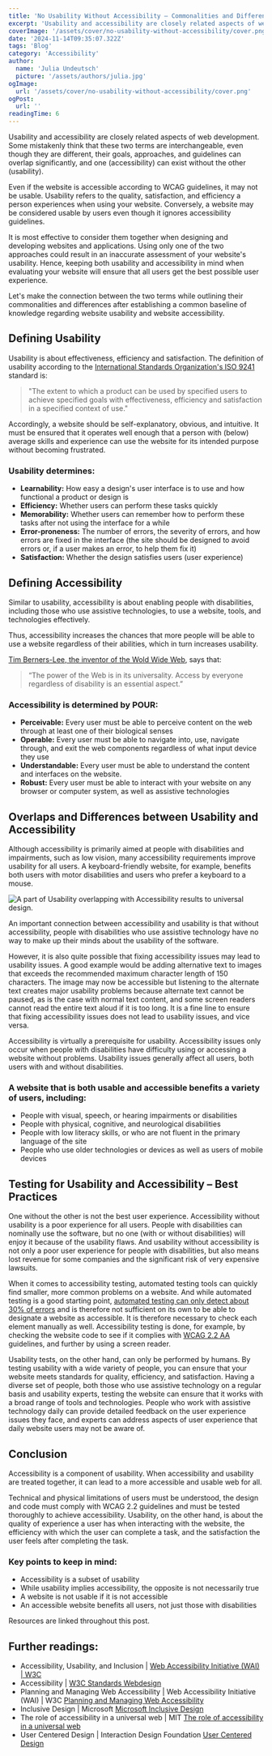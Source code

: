```yaml
---
title: 'No Usability Without Accessibility – Commonalities and Differences Of Usability and Accessibility'
excerpt: 'Usability and accessibility are closely related aspects of web development. Some mistakenly think that these two terms are interchangeable, even though they are different, their goals, approaches, and guidelines can overlap significantly, and one (accessibility) can exist without the other (usability) ...'
coverImage: '/assets/cover/no-usability-without-accessibility/cover.png'
date: '2024-11-14T09:35:07.322Z'
tags: 'Blog'
category: 'Accessibility'
author:
  name: 'Julia Undeutsch'
  picture: '/assets/authors/julia.jpg'
ogImage:
  url: '/assets/cover/no-usability-without-accessibility/cover.png'
ogPost:
  url: ''
readingTime: 6
---
```


Usability and accessibility are closely related aspects of web development. Some mistakenly think that these two terms are interchangeable, even though they are different, their goals, approaches, and guidelines can overlap significantly, and one (accessibility) can exist without the other (usability).

Even if the website is accessible according to WCAG guidelines, it may not be usable. Usability refers to the quality, satisfaction, and efficiency a person experiences when using your website. Conversely, a website may be considered usable by users even though it ignores accessibility guidelines.

It is most effective to consider them together when designing and developing websites and applications. Using only one of the two approaches could result in an inaccurate assessment of your website's usability. Hence, keeping both usability and accessibility in mind when evaluating your website will ensure that all users get the best possible user experience.

Let's make the connection between the two terms while outlining their commonalities and differences after establishing a common baseline of knowledge regarding website usability and website accessibility.

## Defining Usability

Usability is about effectiveness, efficiency and satisfaction. The definition of usability according to the [International Standards Organization's ISO 9241](https://www.iso.org/obp/ui/#iso:std:iso:9241:-11:ed-2:v1:en) standard is:

> "The extent to which a product can be used by specified users to achieve specified goals with effectiveness, efficiency and satisfaction in a specified context of use."

Accordingly, a website should be self-explanatory, obvious, and intuitive. It must be ensured that it operates well enough that a person with (below) average skills and experience can use the website for its intended purpose without becoming frustrated.

### Usability determines:

- **Learnability:** How easy a design's user interface is to use and how functional a product or design is
- **Efficiency:** Whether users can perform these tasks quickly
- **Memorability:** Whether users can remember how to perform these tasks after not using the interface for a while
- **Error-proneness:** The number of errors, the severity of errors, and how errors are fixed in the interface (the site should be designed to avoid errors or, if a user makes an error, to help them fix it)
- **Satisfaction:** Whether the design satisfies users (user experience)

## Defining Accessibility

Similar to usability, accessibility is about enabling people with disabilities, including those who use assistive technologies, to use a website, tools, and technologies effectively.

Thus, accessibility increases the chances that more people will be able to use a website regardless of their abilities, which in turn increases usability.

[Tim Berners-Lee, the inventor of the Wold Wide Web](http://www.w3.org/standards/webdesign/accessibility), says that:

> “The power of the Web is in its universality. Access by everyone regardless of disability is an essential aspect.”

### Accessibility is determined by POUR:

- **Perceivable:** Every user must be able to perceive content on the web through at least one of their biological senses
- **Operable:** Every user must be able to navigate into, use, navigate through, and exit the web components regardless of what input device they use
- **Understandable:** Every user must be able to understand the content and interfaces on the website.
- **Robust:** Every user must be able to interact with your website on any browser or computer system, as well as assistive technologies

## Overlaps and Differences between Usability and Accessibility

Although accessibility is primarily aimed at people with disabilities and impairments, such as low vision, many accessibility requirements improve usability for all users. A keyboard-friendly website, for example, benefits both users with motor disabilities and users who prefer a keyboard to a mouse.

![A part of Usability overlapping with Accessibility results to universal design.](/assets/cover/no-usability-without-accessibility/image-1.png)

An important connection between accessibility and usability is that without accessibility, people with disabilities who use assistive technology have no way to make up their minds about the usability of the software.

However, it is also quite possible that fixing accessibility issues may lead to usability issues. A good example would be adding alternative text to images that exceeds the recommended maximum character length of 150 characters. The image may now be accessible but listening to the alternate text creates major usability problems because alternate text cannot be paused, as is the case with normal text content, and some screen readers cannot read the entire text aloud if it is too long. It is a fine line to ensure that fixing accessibility issues does not lead to usability issues, and vice versa.

Accessibility is virtually a prerequisite for usability. Accessibility issues only occur when people with disabilities have difficulty using or accessing a website without problems. Usability issues generally affect all users, both users with and without disabilities.

### A website that is both usable and accessible benefits a variety of users, including:

- People with visual, speech, or hearing impairments or disabilities
- People with physical, cognitive, and neurological disabilities
- People with low literacy skills, or who are not fluent in the primary language of the site
- People who use older technologies or devices as well as users of mobile devices

## Testing for Usability and Accessibility – Best Practices

One without the other is not the best user experience. Accessibility without usability is a poor experience for all users. People with disabilities can nominally use the software, but no one (with or without disabilities) will enjoy it because of the usability flaws. And usability without accessibility is not only a poor user experience for people with disabilities, but also means lost revenue for some companies and the significant risk of very expensive lawsuits.

When it comes to accessibility testing, automated testing tools can quickly find smaller, more common problems on a website. And while automated testing is a good starting point, [automated testing can only detect about 30% of errors](https://www.deque.com/automated-accessibility-testing-coverage/) and is therefore not sufficient on its own to be able to designate a website as accessible. It is therefore necessary to check each element manually as well. Accessibility testing is done, for example, by checking the website code to see if it complies with [WCAG 2.2 AA](https://www.w3.org/TR/WCAG22/) guidelines, and further by using a screen reader.

Usability tests, on the other hand, can only be performed by humans. By testing usability with a wide variety of people, you can ensure that your website meets standards for quality, efficiency, and satisfaction. Having a diverse set of people, both those who use assistive technology on a regular basis and usability experts, testing the website can ensure that it works with a broad range of tools and technologies. People who work with assistive technology daily can provide detailed feedback on the user experience issues they face, and experts can address aspects of user experience that daily website users may not be aware of.

## Conclusion

Accessibility is a component of usability. When accessibility and usability are treated together, it can lead to a more accessible and usable web for all.

Technical and physical limitations of users must be understood, the design and code must comply with WCAG 2.2 guidelines and must be tested thoroughly to achieve accessibility. Usability, on the other hand, is about the quality of experience a user has when interacting with the website, the efficiency with which the user can complete a task, and the satisfaction the user feels after completing the task.

### Key points to keep in mind:

- Accessibility is a subset of usability
- While usability implies accessibility, the opposite is not necessarily true
- A website is not usable if it is not accessible
- An accessible website benefits all users, not just those with disabilities

Resources are linked throughout this post.

## Further readings:

- Accessibility, Usability, and Inclusion | [Web Accessibility Initiative (WAI) | W3C](https://www.w3.org/WAI/fundamentals/accessibility-usability-inclusion/)
- Accessibility | [W3C Standards Webdesign](https://www.w3.org/standards/webdesign/accessibility)
- Planning and Managing Web Accessibility | Web Accessibility Initiative (WAI) | W3C [Planning and Managing Web Accessibility](https://www.w3.org/WAI/planning-and-managing/)
- Inclusive Design | Microsoft [Microsoft Inclusive Design](https://www.microsoft.com/design/inclusive/)
- The role of accessibility in a universal web | MIT [The role of accessibility in a universal web](http://dspace.mit.edu/handle/1721.1/88013)
- User Centered Design | Interaction Design Foundation [User Centered Design](https://www.interaction-design.org/literature/topics/user-centered-design?ep=ug0)
